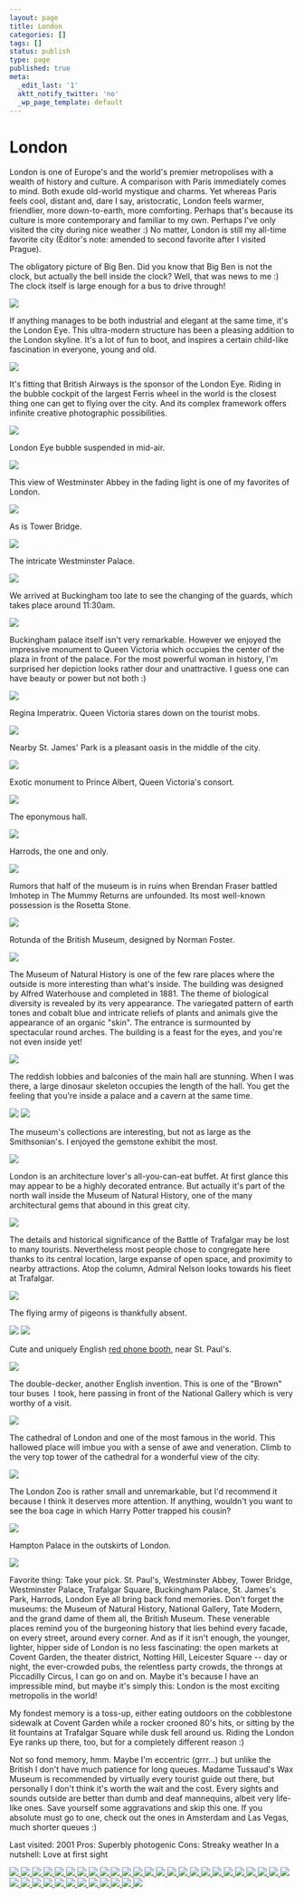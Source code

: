 ```yaml
---
layout: page
title: London
categories: []
tags: []
status: publish
type: page
published: true
meta:
  _edit_last: '1'
  aktt_notify_twitter: 'no'
  _wp_page_template: default
---
```

<h1>London</h1>

London is one of Europe's and the world's premier metropolises with a wealth of history and culture. A comparison with Paris immediately comes to mind. Both exude old-world mystique and charms. Yet whereas Paris feels cool, distant and, dare I say, aristocratic, London feels warmer, friendlier, more down-to-earth, more comforting. Perhaps that's because its culture is more contemporary and familiar to my own. Perhaps I've only visited the city during nice weather :) No matter, London is still my all-time favorite city (Editor's note: amended to second favorite after I visited Prague).

The obligatory picture of Big Ben. Did you know that Big Ben is not the clock, but actually the bell inside the clock? Well, that was news to me :) The clock itself is large enough for a bus to drive through!

<img class="ngg-singlepic ngg-none" src="https://dl.dropboxusercontent.com/u/52804626/london-2001/londonbigbentop01-06.jpg" />

If anything manages to be both industrial and elegant at the same time, it's the London Eye. This ultra-modern structure has been a pleasing addition to the London skyline. It's a lot of fun to boot, and inspires a certain child-like fascination in everyone, young and old.

<img class="ngg-singlepic ngg-none" src="https://dl.dropboxusercontent.com/u/52804626/london-2001/londonbalondoneyefromthames01-06.jpg" />

It's fitting that British Airways is the sponsor of the London Eye. Riding in the bubble cockpit of the largest Ferris wheel in the world is the closest thing one can get to flying over the city. And its complex framework offers infinite creative photographic possibilities.

<img class="ngg-singlepic ngg-none" src="https://dl.dropboxusercontent.com/u/52804626/london-2001/londoneyesuspendedbubble01-06bw.jpg" />

London Eye bubble suspended in mid-air.

<img class="ngg-singlepic ngg-none" src="https://dl.dropboxusercontent.com/u/52804626/london-2001/londoneyestaringup01-06.jpg" />

This view of Westminster Abbey in the fading light is one of my favorites of London.

<img class="ngg-singlepic ngg-none" src="https://dl.dropboxusercontent.com/u/52804626/london-2001/londonwestminsterabbeyfacade01-06.jpg" />

As is Tower Bridge.

<img class="ngg-singlepic ngg-none" src="https://dl.dropboxusercontent.com/u/52804626/london-2001/londontowerbridge01-06.jpg" />

The intricate Westminster Palace.

<img class="ngg-singlepic ngg-none" src="https://dl.dropboxusercontent.com/u/52804626/london-2001/londonwestminsterpalace01-06pc.jpg" />

We arrived at Buckingham too late to see the changing of the guards, which takes place around 11:30am. 

<img class="ngg-singlepic ngg-none" src="https://dl.dropboxusercontent.com/u/52804626/london-2001/londonbuckinghampalaceview01-06.jpg" />

Buckingham palace itself isn't very remarkable. However we enjoyed the impressive monument to Queen Victoria which occupies the center of the plaza in front of the palace. For the most powerful woman in history, I'm surprised her depiction looks rather dour and unattractive. I guess one can have beauty or power but not both :)

<img class="ngg-singlepic ngg-none" src="https://dl.dropboxusercontent.com/u/52804626/london-2001/londonqueenvictoriamemorialsw01-06.jpg" />

Regina Imperatrix. Queen Victoria stares down on the tourist mobs.

<img class="ngg-singlepic ngg-none" src="https://dl.dropboxusercontent.com/u/52804626/london-2001/londonqueenvictoriamemorial01-06.jpg" />

Nearby St. James' Park is a pleasant oasis in the middle of the city.

<img class="ngg-singlepic ngg-none" src="https://dl.dropboxusercontent.com/u/52804626/london-2001/londonstjamesparklake01-06cropped.jpg" />

Exotic monument to Prince Albert, Queen Victoria's consort.

<img class="ngg-singlepic ngg-none" src="https://dl.dropboxusercontent.com/u/52804626/london-2001/londonalbertmonument01-06.jpg" />

The eponymous hall.

<img class="ngg-singlepic ngg-none" src="https://dl.dropboxusercontent.com/u/52804626/london-2001/londonalberthall01-06.jpg" />

Harrods, the one and only.

<img class="ngg-singlepic ngg-none" src="https://dl.dropboxusercontent.com/u/52804626/london-2001/londonharrods01-06.jpg" />

Rumors that half of the museum is in ruins when Brendan Fraser battled Imhotep in The Mummy Returns are unfounded. Its most well-known possession is the Rosetta Stone.

<img class="ngg-singlepic ngg-none" src="https://dl.dropboxusercontent.com/u/52804626/london-2001/londonbritishmuseumview01-06.jpg" />

Rotunda of the British Museum, designed by Norman Foster.

<img class="ngg-singlepic ngg-none" src="https://dl.dropboxusercontent.com/u/52804626/london-2001/londonbritishmuseumrotunda01-06pc.jpg" />

The Museum of Natural History is one of the few rare places where the outside is more interesting than what's inside. The building was designed by Alfred Waterhouse and completed in 1881. The theme of biological diversity is revealed by its very appearance. The variegated pattern of earth tones and cobalt blue and intricate reliefs of plants and animals give the appearance of an organic "skin". The entrance is surmounted by spectacular round arches. The building is a feast for the eyes, and you're not even inside yet!

<img class="ngg-singlepic ngg-none" src="https://dl.dropboxusercontent.com/u/52804626/london-2001/londonmuseumnaturalhistoryentrance01-06.jpg" />

The reddish lobbies and balconies of the main hall are stunning. When I was there, a large dinosaur skeleton occupies the length of the hall. You get the feeling that you're inside a palace and a cavern at the same time.

<img class="ngg-singlepic ngg-none" src="https://dl.dropboxusercontent.com/u/52804626/london-2001/londonmuseumnaturalhistorynorthwall01-06.jpg" />

<img class="ngg-singlepic ngg-none" src="https://dl.dropboxusercontent.com/u/52804626/london-2001/londonmuseumnaturalhistorysouthwall01-06.jpg" />

The museum's collections are interesting, but not as large as the Smithsonian's. I enjoyed the gemstone exhibit the most.

<img class="ngg-singlepic ngg-none" src="https://dl.dropboxusercontent.com/u/52804626/london-2001/londonmuseumnaturalhistorycolonnade01-06.jpg" />

London is an architecture lover's all-you-can-eat buffet. At first glance this may appear to be a highly decorated entrance. But actually it's part of the north wall inside the Museum of Natural History, one of the many architectural gems that abound in this great city.

<img class="ngg-singlepic ngg-none" src="https://dl.dropboxusercontent.com/u/52804626/london-2001/londonmuseumnaturalhistorynorthwalldetails01-06.jpg" />

The details and historical significance of the Battle of Trafalgar may be lost to many tourists. Nevertheless most people chose to congregate here thanks to its central location, large expanse of open space, and proximity to nearby attractions. Atop the column, Admiral Nelson looks towards his fleet at Trafalgar.

<img class="ngg-singlepic ngg-none" src="https://dl.dropboxusercontent.com/u/52804626/london-2001/londontrafalgarsquarepanorama01-06.jpg" />

The flying army of pigeons is thankfully absent.

<img class="ngg-singlepic ngg-none" src="https://dl.dropboxusercontent.com/u/52804626/london-2001/londontrafalgarsquarefountainstmartin01-06.jpg" />

<img class="ngg-singlepic ngg-none" src="https://dl.dropboxusercontent.com/u/52804626/london-2001/londontrafalgarsquare01-06.jpg" />

Cute and uniquely English <a href="http://en.wikipedia.org/wiki/Red_telephone_box" target="_blank">red phone booth</a>, near St. Paul's.

<img class="ngg-singlepic ngg-none" src="https://dl.dropboxusercontent.com/u/52804626/london-2001/londonphoneboothnearstpaul01-06.jpg" />

The double-decker, another English invention. This is one of the "Brown" tour buses  I took, here passing in front of the National Gallery which is very worthy of a visit.

<img class="ngg-singlepic ngg-none" src="https://dl.dropboxusercontent.com/u/52804626/london-2001/londonsightseeingtourbus01-06.jpg" />

The cathedral of London and one of the most famous in the world. This hallowed place will imbue you with a sense of awe and veneration. Climb to the very top tower of the cathedral for a wonderful view of the city.

<img class="ngg-singlepic ngg-none" src="https://dl.dropboxusercontent.com/u/52804626/london-2001/londonviewfromstpaul01-06.jpg" />

The London Zoo is rather small and unremarkable, but I'd recommend it because I think it deserves more attention. If anything, wouldn't you want to see the boa cage in which Harry Potter trapped his cousin?

<img class="ngg-singlepic ngg-none" src="https://dl.dropboxusercontent.com/u/52804626/london-2001/londonzoogiraffe01-06.jpg" />

Hampton Palace in the outskirts of London.

<img class="ngg-singlepic ngg-none" src="https://dl.dropboxusercontent.com/u/52804626/london-2001/londonhamptonpalacefountain01-06.jpg" />

Favorite thing: Take your pick. St. Paul's, Westminster Abbey, Tower Bridge, Westminster Palace, Trafalgar Square, Buckingham Palace, St. James's Park, Harrods, London Eye all bring back fond memories. Don't forget the museums: the Museum of Natural History, National Gallery, Tate Modern, and the grand dame of them all, the British Museum. These venerable places remind you of the burgeoning history that lies behind every facade, on every street, around every corner. And as if it isn't enough, the younger, lighter, hipper side of London is no less fascinating: the open markets at Covent Garden, the theater district, Notting Hill, Leicester Square -- day or night, the ever-crowded pubs, the relentless party crowds, the throngs at Piccadilly Circus, I can go on and on. Maybe it's because I have an impressible mind, but maybe it's simply this: London is the most exciting metropolis in the world!

My fondest memory is a toss-up, either eating outdoors on the cobblestone sidewalk at Covent Garden while a rocker crooned 80's hits, or sitting by the lit fountains at Trafalgar Square while dusk fell around us. Riding the London Eye ranks up there, too, but for a completely different reason :)

Not so fond memory, hmm. Maybe I'm eccentric (grrr...) but unlike the British I don't have much patience for long queues. Madame Tussaud's Wax Museum is recommended by virtually every tourist guide out there, but personally I don't think it's worth the wait and the cost. Every sights and sounds outside are better than dumb and deaf mannequins, albeit very life-like ones. Save yourself some aggravations and skip this one. If you absolute must go to one, check out the ones in Amsterdam and Las Vegas, much shorter queues :)

Last visited: 2001
Pros: Superbly photogenic
Cons: Streaky weather
In a nutshell: Love at first sight<!-- Darkbox -->
<div class="darkbox">
<a href="https://dl.dropboxusercontent.com/u/52804626/london-2001/londonalberthall01-06.jpg" data-darkbox="london-2001">
  <img src="https://dl.dropboxusercontent.com/u/52804626/london-2001/thumbs/londonalberthall01-06.jpg" />
</a>
<a href="https://dl.dropboxusercontent.com/u/52804626/london-2001/londonalbertmonument01-06.jpg" data-darkbox="london-2001">
  <img src="https://dl.dropboxusercontent.com/u/52804626/london-2001/thumbs/londonalbertmonument01-06.jpg" />
</a>
<a href="https://dl.dropboxusercontent.com/u/52804626/london-2001/londonalbertmonumentstatue01-06.jpg" data-darkbox="london-2001">
  <img src="https://dl.dropboxusercontent.com/u/52804626/london-2001/thumbs/londonalbertmonumentstatue01-06.jpg" />
</a>
<a href="https://dl.dropboxusercontent.com/u/52804626/london-2001/londonbalondoneyefromthames01-06.jpg" data-darkbox="london-2001">
  <img src="https://dl.dropboxusercontent.com/u/52804626/london-2001/thumbs/londonbalondoneyefromthames01-06.jpg" />
</a>
<a href="https://dl.dropboxusercontent.com/u/52804626/london-2001/londonbigbentop01-06.jpg" data-darkbox="london-2001">
  <img src="https://dl.dropboxusercontent.com/u/52804626/london-2001/thumbs/londonbigbentop01-06.jpg" />
</a>
<a href="https://dl.dropboxusercontent.com/u/52804626/london-2001/londonbritishmuseumrotunda01-06pc.jpg" data-darkbox="london-2001">
  <img src="https://dl.dropboxusercontent.com/u/52804626/london-2001/thumbs/londonbritishmuseumrotunda01-06pc.jpg" />
</a>
<a href="https://dl.dropboxusercontent.com/u/52804626/london-2001/londonbritishmuseumview01-06.jpg" data-darkbox="london-2001">
  <img src="https://dl.dropboxusercontent.com/u/52804626/london-2001/thumbs/londonbritishmuseumview01-06.jpg" />
</a>
<a href="https://dl.dropboxusercontent.com/u/52804626/london-2001/londonbuckinghampalaceview01-06.jpg" data-darkbox="london-2001">
  <img src="https://dl.dropboxusercontent.com/u/52804626/london-2001/thumbs/londonbuckinghampalaceview01-06.jpg" />
</a>
<a href="https://dl.dropboxusercontent.com/u/52804626/london-2001/londoneyestaringup01-06.jpg" data-darkbox="london-2001">
  <img src="https://dl.dropboxusercontent.com/u/52804626/london-2001/thumbs/londoneyestaringup01-06.jpg" />
</a>
<a href="https://dl.dropboxusercontent.com/u/52804626/london-2001/londoneyesuspendedbubble01-06.jpg" data-darkbox="london-2001">
  <img src="https://dl.dropboxusercontent.com/u/52804626/london-2001/thumbs/londoneyesuspendedbubble01-06.jpg" />
</a>
<a href="https://dl.dropboxusercontent.com/u/52804626/london-2001/londoneyesuspendedbubble01-06bw.jpg" data-darkbox="london-2001">
  <img src="https://dl.dropboxusercontent.com/u/52804626/london-2001/thumbs/londoneyesuspendedbubble01-06bw.jpg" />
</a>
<a href="https://dl.dropboxusercontent.com/u/52804626/london-2001/londonhamptonpalacefountain01-06.jpg" data-darkbox="london-2001">
  <img src="https://dl.dropboxusercontent.com/u/52804626/london-2001/thumbs/londonhamptonpalacefountain01-06.jpg" />
</a>
<a href="https://dl.dropboxusercontent.com/u/52804626/london-2001/londonharrods01-06.jpg" data-darkbox="london-2001">
  <img src="https://dl.dropboxusercontent.com/u/52804626/london-2001/thumbs/londonharrods01-06.jpg" />
</a>
<a href="https://dl.dropboxusercontent.com/u/52804626/london-2001/londonmuseumnaturalhistorycolonnade01-06.jpg" data-darkbox="london-2001">
  <img src="https://dl.dropboxusercontent.com/u/52804626/london-2001/thumbs/londonmuseumnaturalhistorycolonnade01-06.jpg" />
</a>
<a href="https://dl.dropboxusercontent.com/u/52804626/london-2001/londonmuseumnaturalhistoryentrance01-06.jpg" data-darkbox="london-2001">
  <img src="https://dl.dropboxusercontent.com/u/52804626/london-2001/thumbs/londonmuseumnaturalhistoryentrance01-06.jpg" />
</a>
<a href="https://dl.dropboxusercontent.com/u/52804626/london-2001/londonmuseumnaturalhistorynorthwall01-06.jpg" data-darkbox="london-2001">
  <img src="https://dl.dropboxusercontent.com/u/52804626/london-2001/thumbs/londonmuseumnaturalhistorynorthwall01-06.jpg" />
</a>
<a href="https://dl.dropboxusercontent.com/u/52804626/london-2001/londonmuseumnaturalhistorynorthwalldetails01-06.jpg" data-darkbox="london-2001">
  <img src="https://dl.dropboxusercontent.com/u/52804626/london-2001/thumbs/londonmuseumnaturalhistorynorthwalldetails01-06.jpg" />
</a>
<a href="https://dl.dropboxusercontent.com/u/52804626/london-2001/londonmuseumnaturalhistorysouthwall01-06.jpg" data-darkbox="london-2001">
  <img src="https://dl.dropboxusercontent.com/u/52804626/london-2001/thumbs/londonmuseumnaturalhistorysouthwall01-06.jpg" />
</a>
<a href="https://dl.dropboxusercontent.com/u/52804626/london-2001/londonnelsonscolumn01-06.jpg" data-darkbox="london-2001">
  <img src="https://dl.dropboxusercontent.com/u/52804626/london-2001/thumbs/londonnelsonscolumn01-06.jpg" />
</a>
<a href="https://dl.dropboxusercontent.com/u/52804626/london-2001/londonphoneboothnearstpaul01-06.jpg" data-darkbox="london-2001">
  <img src="https://dl.dropboxusercontent.com/u/52804626/london-2001/thumbs/londonphoneboothnearstpaul01-06.jpg" />
</a>
<a href="https://dl.dropboxusercontent.com/u/52804626/london-2001/londonqueenvictoriamemorial01-06.jpg" data-darkbox="london-2001">
  <img src="https://dl.dropboxusercontent.com/u/52804626/london-2001/thumbs/londonqueenvictoriamemorial01-06.jpg" />
</a>
<a href="https://dl.dropboxusercontent.com/u/52804626/london-2001/londonqueenvictoriamemorialsw01-06.jpg" data-darkbox="london-2001">
  <img src="https://dl.dropboxusercontent.com/u/52804626/london-2001/thumbs/londonqueenvictoriamemorialsw01-06.jpg" />
</a>
<a href="https://dl.dropboxusercontent.com/u/52804626/london-2001/londonqueenvictoriamemorialwest01-06.jpg" data-darkbox="london-2001">
  <img src="https://dl.dropboxusercontent.com/u/52804626/london-2001/thumbs/londonqueenvictoriamemorialwest01-06.jpg" />
</a>
<a href="https://dl.dropboxusercontent.com/u/52804626/london-2001/londonsightseeingtourbus01-06.jpg" data-darkbox="london-2001">
  <img src="https://dl.dropboxusercontent.com/u/52804626/london-2001/thumbs/londonsightseeingtourbus01-06.jpg" />
</a>
<a href="https://dl.dropboxusercontent.com/u/52804626/london-2001/londonstjamesparklake01-06cropped.jpg" data-darkbox="london-2001">
  <img src="https://dl.dropboxusercontent.com/u/52804626/london-2001/thumbs/londonstjamesparklake01-06cropped.jpg" />
</a>
<a href="https://dl.dropboxusercontent.com/u/52804626/london-2001/londonstmartin01-06.jpg" data-darkbox="london-2001">
  <img src="https://dl.dropboxusercontent.com/u/52804626/london-2001/thumbs/londonstmartin01-06.jpg" />
</a>
<a href="https://dl.dropboxusercontent.com/u/52804626/london-2001/londonstpaulbelltower01-06.jpg" data-darkbox="london-2001">
  <img src="https://dl.dropboxusercontent.com/u/52804626/london-2001/thumbs/londonstpaulbelltower01-06.jpg" />
</a>
<a href="https://dl.dropboxusercontent.com/u/52804626/london-2001/londonstpaulfacade01-06.jpg" data-darkbox="london-2001">
  <img src="https://dl.dropboxusercontent.com/u/52804626/london-2001/thumbs/londonstpaulfacade01-06.jpg" />
</a>
<a href="https://dl.dropboxusercontent.com/u/52804626/london-2001/londonstpaulview01-06.jpg" data-darkbox="london-2001">
  <img src="https://dl.dropboxusercontent.com/u/52804626/london-2001/thumbs/londonstpaulview01-06.jpg" />
</a>
<a href="https://dl.dropboxusercontent.com/u/52804626/london-2001/londontowerbridge01-06.jpg" data-darkbox="london-2001">
  <img src="https://dl.dropboxusercontent.com/u/52804626/london-2001/thumbs/londontowerbridge01-06.jpg" />
</a>
<a href="https://dl.dropboxusercontent.com/u/52804626/london-2001/londontrafalgarsquare01-06.jpg" data-darkbox="london-2001">
  <img src="https://dl.dropboxusercontent.com/u/52804626/london-2001/thumbs/londontrafalgarsquare01-06.jpg" />
</a>
<a href="https://dl.dropboxusercontent.com/u/52804626/london-2001/londontrafalgarsquarefountainstmartin01-06.jpg" data-darkbox="london-2001">
  <img src="https://dl.dropboxusercontent.com/u/52804626/london-2001/thumbs/londontrafalgarsquarefountainstmartin01-06.jpg" />
</a>
<a href="https://dl.dropboxusercontent.com/u/52804626/london-2001/londontrafalgarsquarepanorama01-06.jpg" data-darkbox="london-2001">
  <img src="https://dl.dropboxusercontent.com/u/52804626/london-2001/thumbs/londontrafalgarsquarepanorama01-06.jpg" />
</a>
<a href="https://dl.dropboxusercontent.com/u/52804626/london-2001/londonviewfromstpaul01-06.jpg" data-darkbox="london-2001">
  <img src="https://dl.dropboxusercontent.com/u/52804626/london-2001/thumbs/londonviewfromstpaul01-06.jpg" />
</a>
<a href="https://dl.dropboxusercontent.com/u/52804626/london-2001/londonwestminsterabbeyfacade01-06.jpg" data-darkbox="london-2001">
  <img src="https://dl.dropboxusercontent.com/u/52804626/london-2001/thumbs/londonwestminsterabbeyfacade01-06.jpg" />
</a>
<a href="https://dl.dropboxusercontent.com/u/52804626/london-2001/londonwestminsterpalace01-06pc.jpg" data-darkbox="london-2001">
  <img src="https://dl.dropboxusercontent.com/u/52804626/london-2001/thumbs/londonwestminsterpalace01-06pc.jpg" />
</a>
<a href="https://dl.dropboxusercontent.com/u/52804626/london-2001/londonzoogiraffe01-06.jpg" data-darkbox="london-2001">
  <img src="https://dl.dropboxusercontent.com/u/52804626/london-2001/thumbs/londonzoogiraffe01-06.jpg" />
</a>

</div>
<!-- End darkbox -->